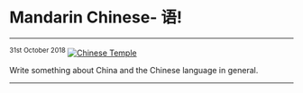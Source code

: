 <h1>Mandarin Chinese- 语!</h1>
<hr>
<sup>31st October 2018</sup>

<a href="https://www.youtube.com/watch?v=EFVp2ZMFEH4" title="View Image Source">
<img class="imgLeft" src="https://i.ytimg.com/vi/EFVp2ZMFEH4/maxresdefault.jpg" alt="Chinese Temple">
</a>

<p>Write something about China and the Chinese language in general.
</p>
<hr>

